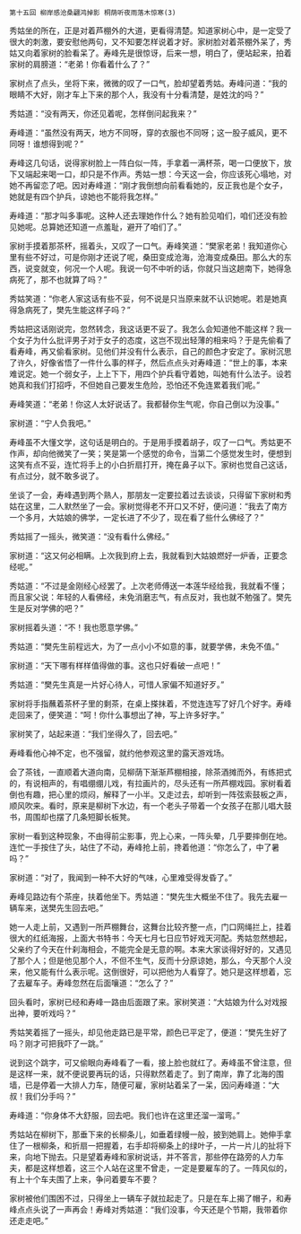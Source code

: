     第十五回 柳岸感沧桑翩鸿掉影 桐荫听夜雨落木惊寒(3) 

   秀姑坐的所在，正是对着芦棚外的大道，更看得清楚。知道家树心中，是一定受了很大的刺激，要安慰他两句，又不知要怎样说着才好。家树脸对着茶棚外呆了，秀姑又向着家树的脸看呆了。寿峰先是很惊讶，后来一想，明白了，便站起来，拍着家树的肩膀道：“老弟！你看着什么了？”

   家树点了点头，坐将下来，微微的叹了一口气，脸却望着秀姑。寿峰问道：“我的眼睛不大好，刚才车上下来的那个人，我没有十分看清楚，是姓沈的吗？”

   秀姑道：“没有两天，你还见着呢，怎样倒问起我来？”

   寿峰道：“虽然没有两天，地方不同呀，穿的衣服也不同呀；这一股子威风，更不同呀！谁想得到呢？”

   寿峰这几句话，说得家树脸上一阵白似一阵，手拿着一满杯茶，喝一口便放下，放下又端起来喝一口，却只是不作声。秀姑一想：今天这一会，你应该死心塌地，对她不再留恋了吧。因对寿峰道：“刚才我倒想向前看看她的，反正我也是个女子，她就是有四个护兵，谅她也不能将我怎样。”

   寿峰道：“那才叫多事呢。这种人还去理她作什么？她有脸见咱们，咱们还没有脸见她呢。总算她还知道一点羞耻，避开了咱们了。”

   家树手摸着那茶杯，摇着头，又叹了一口气。寿峰笑道：“樊家老弟！我知道你心里有些不好过，可是你刚才还说了呢，桑田变成沧海，沧海变成桑田。那么大的东西，说变就变，何况一个人呢。我说一句不中听的话，你就只当这趟南下，她得急病死了，那不也就算了吗？”

   秀姑笑道：“你老人家这话有些不妥，何不说是只当原来就不认识她呢。若是她真得急病死了，樊先生能这样子吗？”

   秀姑把这话刚说完，忽然转念，我这话更不妥了。我怎么会知道他不能这样？我一个女子为什么批评男子对于女子的态度，这岂不现出轻薄的相来吗？于是先偷看了看寿峰，再又偷看家树。见他们并没有什么表示，自己的颜色才安定了。家树沉思了许久，好像省悟了一件什么事的样子，然后点点头对寿峰道：“世上的事，本来难说定。她一个弱女子，上上下下，用四个护兵看守着她，叫她有什么法子。设若她真和我们打招呼，不但她自己要发生危险，恐怕还不免连累着我们呢。”

   寿峰笑道：“老弟！你这人太好说话了。我都替你生气呢，你自己倒以为没事。”

   家树道：“宁人负我吧。”

   寿峰虽不大懂文学，这句话是明白的。于是用手摸着胡子，叹了一口气。秀姑更不作声，却向他微笑了一笑；笑是第一个感觉的命令，当第二个感觉发生时，便想到这笑有点不妥，连忙将手上的小白折扇打开，掩在鼻子以下。家树也觉自己这话，有点过分，就不敢多说了。

   坐谈了一会，寿峰遇到两个熟人，那朋友一定要拉着过去谈谈，只得留下家树和秀姑在这里，二人默然坐了一会。家树觉得老不开口又不好，便问道：“我去了南方一个多月，大姑娘的佛学，一定长进了不少了，现在看了些什么佛经了？”

   秀姑摇了一摇头，微笑道：“没有看什么佛经。”

   家树道：“这又何必相瞒。上次我到府上去，我就看到大姑娘燃好一炉香，正要念经呢。”

   秀姑道：“不过是金刚经心经罢了。上次老师傅送一本莲华经给我，我就看不懂；而且家父说：年轻的人看佛经，未免消磨志气，有点反对，我也就不勉强了。樊先生是反对学佛的吧？”

   家树摇着头道：“不！我也愿意学佛。”

   秀姑道：“樊先生前程远大，为了一点小小不如意的事，就要学佛，未免不值。”

   家树道：“天下哪有样样值得做的事。这也只好看破一点吧！”

   秀姑道：“樊先生真是一片好心待人，可惜人家偏不知道好歹。”

   家树将手指蘸着茶杯子里的剩茶，在桌上搽抹着，不觉连连写了好几个好字。寿峰走回来了，便笑道：“呵！你什么事想出了神，写上许多好字。”

   家树笑了，站起来道：“我们坐得久了，回去吧。”

   寿峰看他心神不定，也不强留，就约他参观这里的露天游戏场。

   会了茶钱，一直顺着大道向南，见柳荫下渐渐芦棚相接，除茶酒摊而外，有练把式的，有说相声的，有唱绷绷儿戏，有拉画片的，尽头还有一所芦棚戏园。家树看着倒也有趣，把心里的烦闷，解释了一小半。又走过去，却听到一阵弦索鼓板之声，顺风吹来。看时，原来是柳树下水边，有一个老头子带着一个女孩子在那儿唱大鼓书，周围却也摆了几条短脚长板凳。

   家树一看到这种现象，不由得前尘影事，兜上心来，一阵头晕，几乎要摔倒在地。连忙一手按住了头，站住了不动，寿峰抢上前，搀着他道：“你怎么了，中了暑吗？”

   家树道：“对了，我闻到一种不大好的气味，心里难受得发昏了。”

   寿峰见路边有个茶座，扶着他坐下。秀姑道：“樊先生大概坐不住了。我先去雇一辆车来，送樊先生回去吧。”

   她一人走上前，又遇到一所芦棚舞台，这舞台比较齐整一点，门口网绳拦上，挂着很大的红纸海报，上面大书特书：今天七月七日应节好戏天河配。秀姑忽然想起，父亲约了今天在什刹海相会，不能完全是无意的啊。本来大家谈得好好的，又遇见了那个人；但是他见那个人，不但不生气，反而十分原谅她，那么，今天那个人没来，他又能有什么表示呢。这倒很好，可以把他为人看穿了。她只是这样想着，忘了去雇车子。寿峰忽然在后面嚷道：“怎么了？”

   回头看时，家树已经和寿峰一路由后面跟了来。家树笑道：“大姑娘为什么对戏报出神，要听戏吗？”

   秀姑笑着摇了一摇头，却见他走路已是平常，颜色已平定了，便道：“樊先生好了吗？刚才可把我吓了一跳。”

   说到这个跳字，可又偷眼向寿峰看了一看，接上脸也就红了。寿峰虽不曾注意，但是这样一来，就不便说要再玩的话，只得默然着走了。到了南岸，靠了北海的围墙，已是停着一大排人力车，随便可雇，家树站着呆了一呆，因问寿峰道：“大叔！我们分手吗？”

   寿峰道：“你身体不大舒服，回去吧。我们也许在这里还溜一溜弯。”

   秀姑站在柳树下，那垂下来的长柳条儿，如垂着绿幔一般，披到她肩上。她伸手拿住了一根柳条，和折扇一把握着，右手却将柳条上的绿叶子，一片一片儿的扯将下来，向地下抛去。只是望着寿峰和家树说话，并不答言，那些停在路旁的人力车夫，都是这样想着，这三个人站在这里不曾走，一定是要雇车的了。一阵风似的，有上十个车夫围了上来，争问着要车不要？

   家树被他们围困不过，只得坐上一辆车子就拉起走了。只是在车上揭了帽子，和寿峰点点头说了一声再会！寿峰对秀姑道：“我们没事，今天还是个节期，我带着你还走走吧。”

